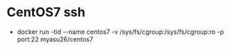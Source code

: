 # CentOS7 ssh
* docker run -tid --name centos7 -v /sys/fs/cgroup:/sys/fs/cgroup:ro -p port:22 myasu26/centos7
